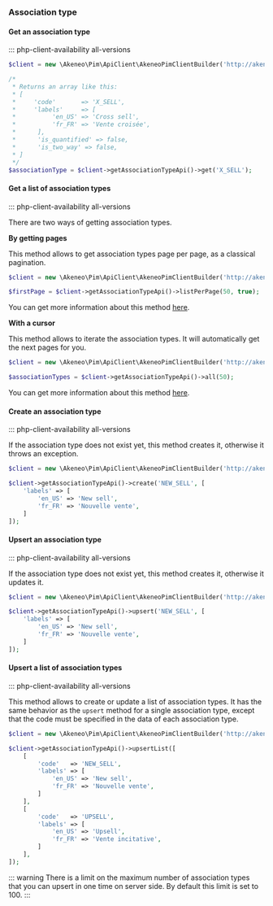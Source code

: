 ### Association type

#### Get an association type
::: php-client-availability all-versions

```php
$client = new \Akeneo\Pim\ApiClient\AkeneoPimClientBuilder('http://akeneo.com/')->buildAuthenticatedByPassword('client_id', 'secret', 'admin', 'admin');

/*
 * Returns an array like this:
 * [
 *     'code'       => 'X_SELL',
 *     'labels'     => [
 *          'en_US' => 'Cross sell',
 *          'fr_FR' => 'Vente croisée',
 *      ],
 *      'is_quantified' => false,
 *      'is_two_way' => false,
 * ]
 */
$associationType = $client->getAssociationTypeApi()->get('X_SELL');
```

#### Get a list of association types
::: php-client-availability all-versions

There are two ways of getting association types.
 
**By getting pages**
 
 This method allows to get association types page per page, as a classical pagination.
 
```php
$client = new \Akeneo\Pim\ApiClient\AkeneoPimClientBuilder('http://akeneo.com/')->buildAuthenticatedByPassword('client_id', 'secret', 'admin', 'admin');

$firstPage = $client->getAssociationTypeApi()->listPerPage(50, true);
```

You can get more information about this method [here](/php-client/list-resources.html#by-getting-pages).

**With a cursor**

This method allows to iterate the association types. It will automatically get the next pages for you.

```php
$client = new \Akeneo\Pim\ApiClient\AkeneoPimClientBuilder('http://akeneo.com/')->buildAuthenticatedByPassword('client_id', 'secret', 'admin', 'admin');

$associationTypes = $client->getAssociationTypeApi()->all(50);
```

You can get more information about this method [here](/php-client/list-resources.html#with-a-cursor).

#### Create an association type
::: php-client-availability all-versions

If the association type does not exist yet, this method creates it, otherwise it throws an exception.

```php
$client = new \Akeneo\Pim\ApiClient\AkeneoPimClientBuilder('http://akeneo.com/')->buildAuthenticatedByPassword('client_id', 'secret', 'admin', 'admin');

$client->getAssociationTypeApi()->create('NEW_SELL', [
    'labels' => [
        'en_US' => 'New sell',
        'fr_FR' => 'Nouvelle vente',
    ]
]);
```

#### Upsert an association type
::: php-client-availability all-versions

If the association type does not exist yet, this method creates it, otherwise it updates it.

```php
$client = new \Akeneo\Pim\ApiClient\AkeneoPimClientBuilder('http://akeneo.com/')->buildAuthenticatedByPassword('client_id', 'secret', 'admin', 'admin');

$client->getAssociationTypeApi()->upsert('NEW_SELL', [
    'labels' => [
        'en_US' => 'New sell',
        'fr_FR' => 'Nouvelle vente',
    ]
]);
```

#### Upsert a list of association types
::: php-client-availability all-versions

This method allows to create or update a list of association types.
It has the same behavior as the `upsert` method for a single association type, except that the code must be specified in the data of each association type.


```php
$client = new \Akeneo\Pim\ApiClient\AkeneoPimClientBuilder('http://akeneo.com/')->buildAuthenticatedByPassword('client_id', 'secret', 'admin', 'admin');

$client->getAssociationTypeApi()->upsertList([
    [
        'code'   => 'NEW_SELL',
        'labels' => [
            'en_US' => 'New sell',
            'fr_FR' => 'Nouvelle vente',
        ]
    ],
    [
        'code'   => 'UPSELL',
        'labels' => [
            'en_US' => 'Upsell',
            'fr_FR' => 'Vente incitative',
        ]
    ],
]);
```

::: warning
There is a limit on the maximum number of association types that you can upsert in one time on server side. By default this limit is set to 100.
:::
